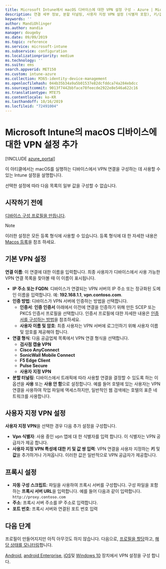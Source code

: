 ```yaml
---
title: Microsoft Intune에서 macOS 디바이스에 대한 VPN 설정 구성 - Azure | Microsoft Docs
description: 연결 세부 정보, 분할 터널링, 사용자 지정 VPN 설정 (식별자 포함), 키/값 쌍, 구성 스크립트를 사용 하는 프록시 설정, IP 또는 FQDN 주소 및 TCP 포트를 포함 하 여 VPN (가상 사설망) 구성 프로필을 추가 하거나 만듭니다. MacOS를 실행 하는 장치에서 Microsoft Intune 합니다.
keywords: ''
author: MandiOhlinger
ms.author: mandia
manager: dougeby
ms.date: 09/09/2019
ms.topic: reference
ms.service: microsoft-intune
ms.subservice: configuration
ms.localizationpriority: medium
ms.technology: ''
ms.suite: ems
search.appverid: MET150
ms.custom: intune-azure
ms.collection: M365-identity-device-management
ms.openlocfilehash: 044b35b34a9a5b01537e82dcfddca74a284ebdcc
ms.sourcegitcommit: 9013f7442bbface78feecde2922e8e546a622c16
ms.translationtype: MTE75
ms.contentlocale: ko-KR
ms.lasthandoff: 10/16/2019
ms.locfileid: "72491004"
---
```

# <a name="add-vpn-settings-on-macos-devices-in-microsoft-intune"></a>Microsoft Intune의 macOS 디바이스에 대한 VPN 설정 추가

[!INCLUDE [azure_portal](../includes/azure_portal.md)]

이 아티클에서는 macOS를 실행하는 디바이스에서 VPN 연결을 구성하는 데 사용할 수 있는 Intune 설정을 설명합니다.

선택한 설정에 따라 다음 목록의 일부 값을 구성할 수 없습니다.

## <a name="before-you-begin"></a>시작하기 전에

[디바이스 구성 프로필을 만듭니다](vpn-settings-configure.md).

> [!NOTE]
> 이러한 설정은 모든 등록 형식에 사용할 수 있습니다. 등록 형식에 대 한 자세한 내용은 [Macos 등록](../enrollment/macos-enroll.md)을 참조 하세요.

## <a name="base-vpn-settings"></a>기본 VPN 설정

**연결 이름**: 이 연결에 대한 이름을 입력합니다. 최종 사용자가 디바이스에서 사용 가능한 VPN 연결 목록을 찾아볼 때 이 이름이 표시됩니다.
- **IP 주소 또는 FQDN**: 디바이스가 연결되는 VPN 서버의 IP 주소 또는 정규화된 도메인 이름을 입력합니다. 예: **192.168.1.1**, **vpn.contoso.com**.
- **인증 방법**: 디바이스가 VPN 서버에 인증하는 방법을 선택합니다.
  - **인증서**: **인증 인증서** 아래에서 이전에 연결을 인증하기 위해 만든 SCEP 또는 PKCS 인증서 프로필을 선택합니다. 인증서 프로필에 대한 자세한 내용은 [인증서를 구성하는 방법](../protect/certificates-configure.md)을 참조하세요.
  - **사용자 이름 및 암호**: 최종 사용자는 VPN 서버에 로그인하기 위해 사용자 이름 및 암호를 제공해야 합니다.
- **연결 형식**: 다음 공급업체 목록에서 VPN 연결 형식을 선택합니다.
  - **검사점 캡슐 VPN**
  - **Cisco AnyConnect**
  - **SonicWall Mobile Connect**
  - **F5 Edge Client**
  - **Pulse Secure**
  - **사용자 지정 VPN**
- **분할 터널링**: 디바이스에서 트래픽에 따라 사용할 연결을 결정할 수 있도록 하는 이 옵션을 **사용** 또는 **사용 안 함**으로 설정합니다. 예를 들어 호텔에 있는 사용자는 VPN 연결을 사용하여 작업 파일에 액세스하지만, 일반적인 웹 검색에는 호텔의 표준 네트워크를 사용합니다.

<!--- **Per-app VPN** - Select this option if you want to associate this VPN connection with an iOS or macOS app so that the connection will be opened when the app is run. You can associate the VPN profile with an app when you assign the software. For more information, see [How to assign and monitor apps](../apps/apps-deploy.md). --->

## <a name="custom-vpn-settings"></a>사용자 지정 VPN 설정

**사용자 지정 VPN**을 선택한 경우 다음 추가 설정을 구성합니다.

- **Vpn 식별자**: 사용 중인 vpn 앱에 대 한 식별자를 입력 합니다. 이 식별자는 VPN 공급자가 제공 합니다.
- **사용자 지정 VPN 특성에 대한 키 및 값 쌍 입력**: VPN 연결을 사용자 지정하는 **키** 및 **값**을 추가하거나 가져옵니다. 이러한 값은 일반적으로 VPN 공급자가 제공합니다.

## <a name="proxy-settings"></a>프록시 설정

- **자동 구성 스크립트**: 파일을 사용하여 프록시 서버를 구성합니다. 구성 파일을 포함하는 **프록시 서버 URL**을 입력합니다. 예를 들어 다음과 같이 입력합니다. `http://proxy.contoso.com`
- **주소**: 프록시 서버 주소를 IP 주소로 입력합니다.
- **포트 번호**: 프록시 서버와 연결된 포트 번호 입력

## <a name="next-steps"></a>다음 단계

프로필이 만들어지지만 아직 아무것도 하지 않습니다. 다음으로, [프로필을 할당](device-profile-assign.md)하고, [해당 상태를 모니터링](device-profile-monitor.md)합니다.

[Android](vpn-settings-android.md), [android Enterprise](vpn-settings-android-enterprise.md), [iOS](vpn-settings-ios.md)및 [Windows 10](vpn-settings-windows-10.md) 장치에서 VPN 설정을 구성 합니다.
